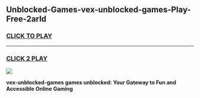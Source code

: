 
## Unblocked-Games-vex-unblocked-games-Play-Free-2arld
<h3>
<a href="https://premium76.site?title=vex-unblocked-games&ref=10A">CLICK TO PLAY</a></h3>
<hr>

<h3>
<a href="https://premium76.site?title=vex-unblocked-games&ref=10A">CLICK 2 PLAY</a>
  
</h3>

<a href="https://premium76.site?title=vex-unblocked-games&ref=10A"><img src="https://clearcache.store/games.png"></a>


**vex-unblocked-games games unblocked: Your Gateway to Fun and Accessible Online Gaming**
